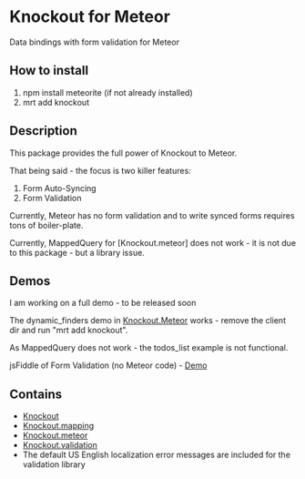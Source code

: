 # Knockout for Meteor

Data bindings with form validation for Meteor

## How to install 
1. npm install meteorite (if not already installed)
2. mrt add knockout

## Description
This package provides the full power of Knockout to Meteor.

That being said - the focus is two killer features:
1. Form Auto-Syncing
2. Form Validation

Currently, Meteor has no form validation and to write synced forms requires tons of boiler-plate.

Currently, MappedQuery for [Knockout.meteor] does not work - it is not due to this package - but a library issue. 

## Demos
I am working on a full demo - to be released soon

The dynamic_finders demo in [Knockout.Meteor](https://github.com/steveluscher/knockout.meteor) works - remove the client dir and run "mrt add knockout".

As MappedQuery does not work - the todos_list example is not functional.

jsFiddle of Form Validation (no Meteor code) - [Demo](http://jsfiddle.net/ericbarnard/KHFn8/)

## Contains
* [Knockout](https://github.com/SteveSanderson/knockout)
* [Knockout.mapping](https://github.com/SteveSanderson/knockout.mapping)
* [Knockout.meteor](https://github.com/steveluscher/knockout.meteor)
* [Knockout.validation](https://github.com/ericmbarnard/Knockout-Validation) 
* The default US English localization error messages are included for the validation library